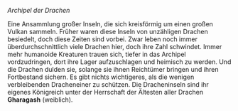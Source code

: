 *Archipel der Drachen*

Eine Ansammlung großer Inseln, die sich kreisförmig um einen großen Vulkan sammeln. Früher waren diese Inseln von unzähligen Drachen besiedelt, doch diese Zeiten sind vorbei. Zwar leben noch immer überdurchschnittlich viele Drachen hier, doch ihre Zahl schwindet. Immer mehr humanoide Kreaturen trauen sich, tiefer in das Archipel vordzudringen, dort ihre Lager aufzuschlagen und heimisch zu werden. Und die Drachen dulden sie, solange sie ihnen Reichtümer bringen und ihren Fortbestand sichern. Es gibt nichts wichtigeres, als die wenigen verbleibenden Dracheneiner zu schützen.
Die Dracheninseln sind ihr eigenes Königreich unter der Herrschaft der Ältesten aller Drachen **Gharagash** (weiblich).
